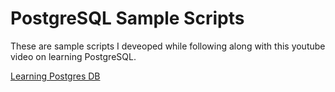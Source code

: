 # PostgreSQL Sample Scripts

These are sample scripts I deveoped while following along with this youtube video on learning PostgreSQL.

[Learning Postgres DB](https://www.youtube.com/watch?v=qw--VYLpxG4)
